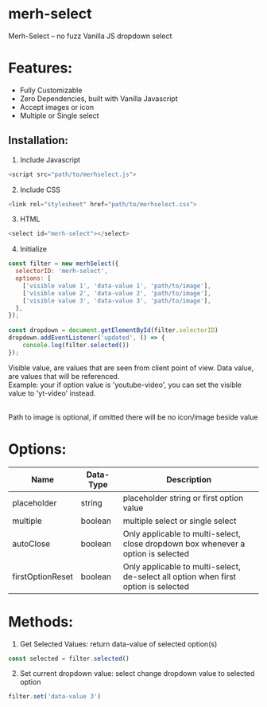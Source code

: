 # merh-select
Merh-Select – no fuzz Vanilla JS dropdown select

# Features:
- Fully Customizable
- Zero Dependencies, built with Vanilla Javascript
- Accept images or icon
- Multiple or Single select

Installation:
-

1. Include Javascript
```javascript
<script src="path/to/merhselect.js">
```
2. Include CSS
```javascript
<link rel="stylesheet" href="path/to/merhselect.css">
```

3. HTML
```javascript
<select id="merh-select"></select>
```

4. Initialize
```javascript
const filter = new merhSelect({
  selectorID: 'merh-select',
  options: [
    ['visible value 1', 'data-value 1', 'path/to/image'],
    ['visible value 2', 'data-value 2', 'path/to/image'],
    ['visible value 3', 'data-value 3', 'path/to/image'],
  ],
});
  
const dropdown = document.getElementById(filter.selectorID)
dropdown.addEventListener('updated', () => {
    console.log(filter.selected())
});
```
Visible value, are values that are seen from client point of view. Data value, are values that will be referenced. <br/>
Example: your if option value is 'youtube-video', you can set the visible value to 'yt-video' instead. <br/><br/>

Path to image is optional, if omitted there will be no icon/image beside value 


# Options:
|Name|Data-Type|Description|
| --- | --- | --- |
| placeholder | string | placeholder string or first option value |
| multiple | boolean | multiple select or single select |
| autoClose | boolean | Only applicable to multi-select, close dropdown box whenever a option is selected |
| firstOptionReset | boolean | Only applicable to multi-select, de-select all option when first option is selected |

# Methods:

1. Get Selected Values: return data-value of selected option(s)
```javascript
const selected = filter.selected()
```

2. Set current dropdown value: select change dropdown value to selected option
```javascript
filter.set('data-value 3')
```
